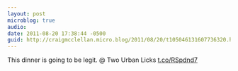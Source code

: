 ```yaml
---
layout: post
microblog: true
audio: 
date: 2011-08-20 17:38:44 -0500
guid: http://craigmcclellan.micro.blog/2011/08/20/t105046131607736320.html
---
```

This dinner is going to be legit.   @ Two Urban Licks [t.co/RSpdnd7](http://t.co/RSpdnd7)
